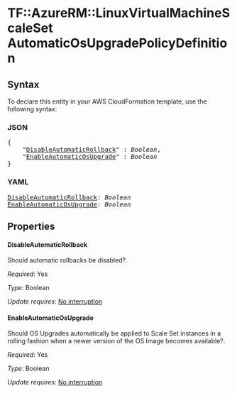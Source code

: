 # TF::AzureRM::LinuxVirtualMachineScaleSet AutomaticOsUpgradePolicyDefinition

## Syntax

To declare this entity in your AWS CloudFormation template, use the following syntax:

### JSON

<pre>
{
    "<a href="#disableautomaticrollback" title="DisableAutomaticRollback">DisableAutomaticRollback</a>" : <i>Boolean</i>,
    "<a href="#enableautomaticosupgrade" title="EnableAutomaticOsUpgrade">EnableAutomaticOsUpgrade</a>" : <i>Boolean</i>
}
</pre>

### YAML

<pre>
<a href="#disableautomaticrollback" title="DisableAutomaticRollback">DisableAutomaticRollback</a>: <i>Boolean</i>
<a href="#enableautomaticosupgrade" title="EnableAutomaticOsUpgrade">EnableAutomaticOsUpgrade</a>: <i>Boolean</i>
</pre>

## Properties

#### DisableAutomaticRollback

Should automatic rollbacks be disabled?.

_Required_: Yes

_Type_: Boolean

_Update requires_: [No interruption](https://docs.aws.amazon.com/AWSCloudFormation/latest/UserGuide/using-cfn-updating-stacks-update-behaviors.html#update-no-interrupt)

#### EnableAutomaticOsUpgrade

Should OS Upgrades automatically be applied to Scale Set instances in a rolling fashion when a newer version of the OS Image becomes available?.

_Required_: Yes

_Type_: Boolean

_Update requires_: [No interruption](https://docs.aws.amazon.com/AWSCloudFormation/latest/UserGuide/using-cfn-updating-stacks-update-behaviors.html#update-no-interrupt)

